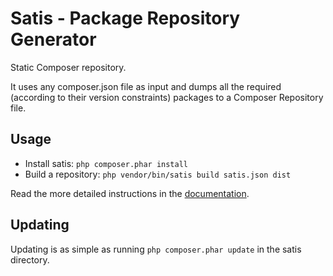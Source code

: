 Satis - Package Repository Generator
====================================

Static Composer repository.

It uses any composer.json file as input and dumps all the required (according
to their version constraints) packages to a Composer Repository file.

Usage
-----

- Install satis: `php composer.phar install`
- Build a repository: `php vendor/bin/satis build satis.json dist`

Read the more detailed instructions in the 
[documentation](http://getcomposer.org/doc/articles/handling-private-packages-with-satis.md).

Updating
--------

Updating is as simple as running `php composer.phar update` in the satis directory.